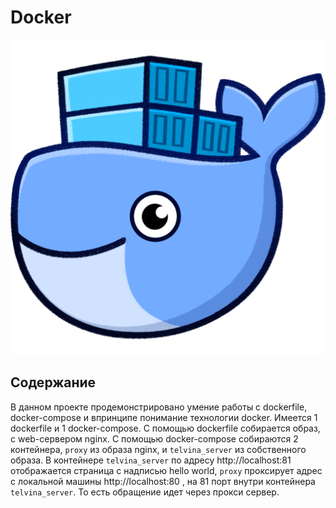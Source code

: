 # Docker

![png](./images/docker.png)

## Содержание

В данном проекте продемонстрировано умение работы с dockerfile, docker-compose и впринципе понимание технологии docker. Имеется 1 dockerfile и 1 docker-compose. С помощью dockerfile собирается образ, с web-сервером nginx. С помощью docker-compose собираются 2 контейнера, `proxy` из образа nginx, и `telvina_server` из собственного образа. В контейнере `telvina_server` по адресу http://localhost:81 отображается страница с надписью hello world, `proxy` проксирует адрес с локальной машины http://localhost:80 , на 81 порт внутри контейнера `telvina_server`. То есть обращение идет через прокси сервер.
